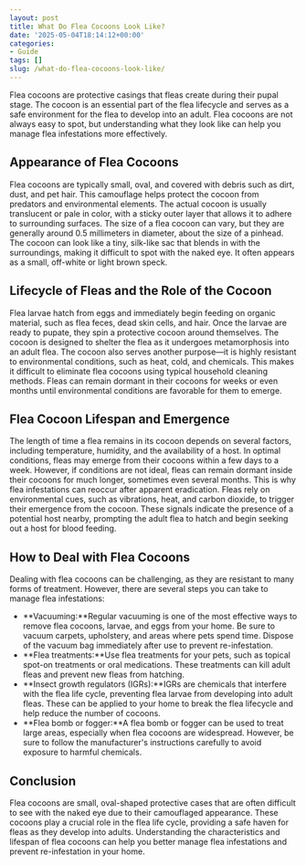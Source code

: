 ```yaml
---
layout: post
title: What Do Flea Cocoons Look Like?
date: '2025-05-04T18:14:12+00:00'
categories:
- Guide
tags: []
slug: /what-do-flea-cocoons-look-like/
---
```


Flea cocoons are protective casings that fleas create during their pupal stage. The cocoon is an essential part of the flea lifecycle and serves as a safe environment for the flea to develop into an adult. Flea cocoons are not always easy to spot, but understanding what they look like can help you manage flea infestations more effectively.
## Appearance of Flea Cocoons
Flea cocoons are typically small, oval, and covered with debris such as dirt, dust, and pet hair. This camouflage helps protect the cocoon from predators and environmental elements. The actual cocoon is usually translucent or pale in color, with a sticky outer layer that allows it to adhere to surrounding surfaces.
The size of a flea cocoon can vary, but they are generally around 0.5 millimeters in diameter, about the size of a pinhead. The cocoon can look like a tiny, silk-like sac that blends in with the surroundings, making it difficult to spot with the naked eye. It often appears as a small, off-white or light brown speck.
## Lifecycle of Fleas and the Role of the Cocoon
Flea larvae hatch from eggs and immediately begin feeding on organic material, such as flea feces, dead skin cells, and hair. Once the larvae are ready to pupate, they spin a protective cocoon around themselves. The cocoon is designed to shelter the flea as it undergoes metamorphosis into an adult flea.
The cocoon also serves another purpose—it is highly resistant to environmental conditions, such as heat, cold, and chemicals. This makes it difficult to eliminate flea cocoons using typical household cleaning methods. Fleas can remain dormant in their cocoons for weeks or even months until environmental conditions are favorable for them to emerge.
## Flea Cocoon Lifespan and Emergence
The length of time a flea remains in its cocoon depends on several factors, including temperature, humidity, and the availability of a host. In optimal conditions, fleas may emerge from their cocoons within a few days to a week. However, if conditions are not ideal, fleas can remain dormant inside their cocoons for much longer, sometimes even several months. This is why flea infestations can reoccur after apparent eradication.
Fleas rely on environmental cues, such as vibrations, heat, and carbon dioxide, to trigger their emergence from the cocoon. These signals indicate the presence of a potential host nearby, prompting the adult flea to hatch and begin seeking out a host for blood feeding.
## How to Deal with Flea Cocoons
Dealing with flea cocoons can be challenging, as they are resistant to many forms of treatment. However, there are several steps you can take to manage flea infestations:
- **Vacuuming:**Regular vacuuming is one of the most effective ways to remove flea cocoons, larvae, and eggs from your home. Be sure to vacuum carpets, upholstery, and areas where pets spend time. Dispose of the vacuum bag immediately after use to prevent re-infestation.
- **Flea treatments:**Use flea treatments for your pets, such as topical spot-on treatments or oral medications. These treatments can kill adult fleas and prevent new fleas from hatching.
- **Insect growth regulators (IGRs):**IGRs are chemicals that interfere with the flea life cycle, preventing flea larvae from developing into adult fleas. These can be applied to your home to break the flea lifecycle and help reduce the number of cocoons.
- **Flea bomb or fogger:**A flea bomb or fogger can be used to treat large areas, especially when flea cocoons are widespread. However, be sure to follow the manufacturer's instructions carefully to avoid exposure to harmful chemicals.
## Conclusion
Flea cocoons are small, oval-shaped protective cases that are often difficult to see with the naked eye due to their camouflaged appearance. These cocoons play a crucial role in the flea life cycle, providing a safe haven for fleas as they develop into adults. Understanding the characteristics and lifespan of flea cocoons can help you better manage flea infestations and prevent re-infestation in your home.
